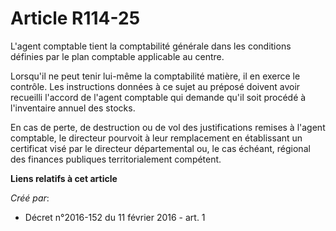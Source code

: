 # Article R114-25

L'agent comptable tient la comptabilité générale dans les conditions définies par le plan comptable applicable au centre. 

Lorsqu'il ne peut tenir lui-même la comptabilité matière, il en exerce le contrôle. Les instructions données à ce sujet au
préposé doivent avoir recueilli l'accord de l'agent comptable qui demande qu'il soit procédé à l'inventaire annuel des
stocks. 

En cas de perte, de destruction ou de vol des justifications remises à l'agent comptable, le directeur pourvoit à leur
remplacement en établissant un certificat visé par le directeur départemental ou, le cas échéant, régional des finances
publiques territorialement compétent.

**Liens relatifs à cet article**

_Créé par_:

  - Décret n°2016-152 du 11 février 2016 - art. 1
